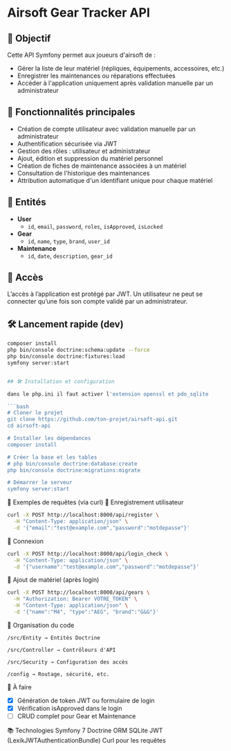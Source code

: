# Airsoft Gear Tracker API

## 🎯 Objectif

Cette API Symfony permet aux joueurs d'airsoft de :

- Gérer la liste de leur matériel (répliques, équipements, accessoires, etc.)
- Enregistrer les maintenances ou réparations effectuées
- Accéder à l'application uniquement après validation manuelle par un administrateur

## 🚀 Fonctionnalités principales

- Création de compte utilisateur avec validation manuelle par un administrateur
- Authentification sécurisée via JWT
- Gestion des rôles : utilisateur et administrateur
- Ajout, édition et suppression du matériel personnel
- Création de fiches de maintenance associées à un matériel
- Consultation de l'historique des maintenances
- Attribution automatique d'un identifiant unique pour chaque matériel

## 🧱 Entités

- **User**
  - `id`, `email`, `password`, `roles`, `isApproved`, `isLocked`
- **Gear**
  - `id`, `name`, `type`, `brand`, `user_id`
- **Maintenance**
  - `id`, `date`, `description`, `gear_id`

## 🔐 Accès

L’accès à l’application est protégé par JWT. Un utilisateur ne peut se connecter qu’une fois son compte validé par un administrateur.

## 🛠️ Lancement rapide (dev)

```bash
composer install
php bin/console doctrine:schema:update --force
php bin/console doctrine:fixtures:load
symfony server:start


## 🛠 Installation et configuration

dans le php.ini il faut activer l'extension openssl et pdo_sqlite

```bash
# Cloner le projet
git clone https://github.com/ton-projet/airsoft-api.git
cd airsoft-api

# Installer les dépendances
composer install

# Créer la base et les tables
# php bin/console doctrine:database:create
php bin/console doctrine:migrations:migrate

# Démarrer le serveur
symfony server:start
```
🧪 Exemples de requêtes (via curl)
📌 Enregistrement utilisateur

```bash
curl -X POST http://localhost:8000/api/register \
  -H "Content-Type: application/json" \
  -d '{"email":"test@example.com","password":"motdepasse"}'
```
📌 Connexion
```bash
curl -X POST http://localhost:8000/api/login_check \
  -H "Content-Type: application/json" \
  -d '{"username":"test@example.com","password":"motdepasse"}'
```
📌 Ajout de matériel (après login)
```bash
curl -X POST http://localhost:8000/api/gears \
  -H "Authorization: Bearer VOTRE_TOKEN" \
  -H "Content-Type: application/json" \
  -d '{"name":"M4", "type":"AEG", "brand":"G&G"}'
```
📂 Organisation du code

    /src/Entity → Entités Doctrine

    /src/Controller → Contrôleurs d'API

    /src/Security → Configuration des accès

    /config → Routage, sécurité, etc.

📌 À faire

- [X] Génération de token JWT ou formulaire de login
- [X] Vérification isApproved dans le login
- [ ] CRUD complet pour Gear et Maintenance

📚 Technologies
    Symfony 7
    Doctrine ORM
    SQLite
    JWT (LexikJWTAuthenticationBundle)
    Curl pour les requêtes